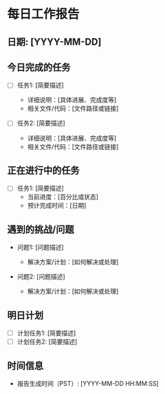 # 每日工作报告

## 日期: [YYYY-MM-DD]

## 今日完成的任务
- [ ] 任务1: [简要描述]
  - 详细说明：[具体进展、完成度等]
  - 相关文件/代码：[文件路径或链接]

- [ ] 任务2: [简要描述]
  - 详细说明：[具体进展、完成度等]
  - 相关文件/代码：[文件路径或链接]

## 正在进行中的任务
- [ ] 任务1: [简要描述]
  - 当前进度：[百分比或状态]
  - 预计完成时间：[日期]

## 遇到的挑战/问题
- 问题1: [问题描述]
  - 解决方案/计划：[如何解决或处理]

- 问题2: [问题描述]
  - 解决方案/计划：[如何解决或处理]

## 明日计划
- [ ] 计划任务1: [简要描述]
- [ ] 计划任务2: [简要描述]

## 时间信息
- 报告生成时间（PST）: [YYYY-MM-DD HH:MM:SS]

<!-- 模板最后更新时间（PST）: 2023-12-06 15:48:30 --> 